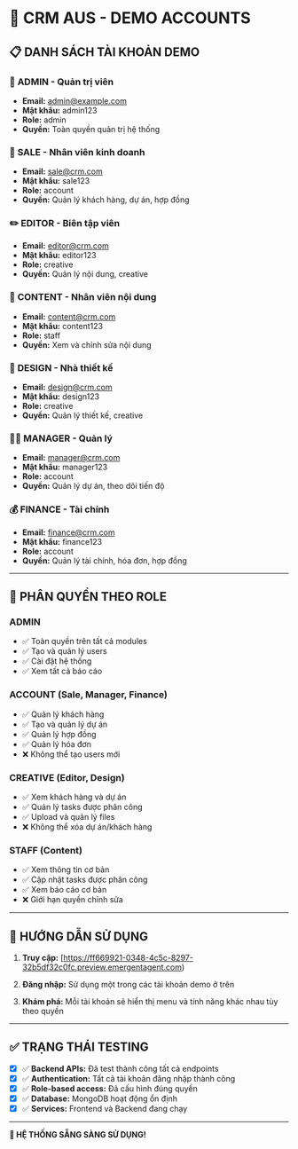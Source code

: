 # 🔐 CRM AUS - DEMO ACCOUNTS

## 📋 DANH SÁCH TÀI KHOẢN DEMO

### 👑 **ADMIN - Quản trị viên**
- **Email:** admin@example.com
- **Mật khẩu:** admin123
- **Role:** admin
- **Quyền:** Toàn quyền quản trị hệ thống

### 💼 **SALE - Nhân viên kinh doanh**
- **Email:** sale@crm.com
- **Mật khẩu:** sale123
- **Role:** account
- **Quyền:** Quản lý khách hàng, dự án, hợp đồng

### ✏️ **EDITOR - Biên tập viên**
- **Email:** editor@crm.com
- **Mật khẩu:** editor123
- **Role:** creative
- **Quyền:** Quản lý nội dung, creative

### 📝 **CONTENT - Nhân viên nội dung**
- **Email:** content@crm.com
- **Mật khẩu:** content123
- **Role:** staff
- **Quyền:** Xem và chỉnh sửa nội dung

### 🎨 **DESIGN - Nhà thiết kế**
- **Email:** design@crm.com
- **Mật khẩu:** design123
- **Role:** creative
- **Quyền:** Quản lý thiết kế, creative

### 👨‍💼 **MANAGER - Quản lý**
- **Email:** manager@crm.com
- **Mật khẩu:** manager123
- **Role:** account
- **Quyền:** Quản lý dự án, theo dõi tiến độ

### 💰 **FINANCE - Tài chính**
- **Email:** finance@crm.com
- **Mật khẩu:** finance123
- **Role:** account
- **Quyền:** Quản lý tài chính, hóa đơn, hợp đồng

---

## 🎯 PHÂN QUYỀN THEO ROLE

### **ADMIN** 
- ✅ Toàn quyền trên tất cả modules
- ✅ Tạo và quản lý users
- ✅ Cài đặt hệ thống
- ✅ Xem tất cả báo cáo

### **ACCOUNT** (Sale, Manager, Finance)
- ✅ Quản lý khách hàng
- ✅ Tạo và quản lý dự án  
- ✅ Quản lý hợp đồng
- ✅ Quản lý hóa đơn
- ❌ Không thể tạo users mới

### **CREATIVE** (Editor, Design)
- ✅ Xem khách hàng và dự án
- ✅ Quản lý tasks được phân công
- ✅ Upload và quản lý files
- ❌ Không thể xóa dự án/khách hàng

### **STAFF** (Content)
- ✅ Xem thông tin cơ bản
- ✅ Cập nhật tasks được phân công
- ✅ Xem báo cáo cơ bản
- ❌ Giới hạn quyền chỉnh sửa

---

## 🚀 HƯỚNG DẪN SỬ DỤNG

1. **Truy cập:** [https://ff669921-0348-4c5c-8297-32b5df32c0fc.preview.emergentagent.com)

2. **Đăng nhập:** Sử dụng một trong các tài khoản demo ở trên

3. **Khám phá:** Mỗi tài khoản sẽ hiển thị menu và tính năng khác nhau tùy theo quyền

---

## ✅ TRẠNG THÁI TESTING

- [x] ✅ **Backend APIs:** Đã test thành công tất cả endpoints
- [x] ✅ **Authentication:** Tất cả tài khoản đăng nhập thành công
- [x] ✅ **Role-based access:** Đã cấu hình đúng quyền
- [x] ✅ **Database:** MongoDB hoạt động ổn định
- [x] ✅ **Services:** Frontend và Backend đang chạy

---

**🎉 HỆ THỐNG SẴNG SÀNG SỬ DỤNG!**